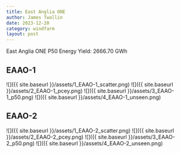 ```yaml
---
title: East Anglia ONE
author: James Twallin
date: 2023-12-20
category: windfarm
layout: post
---
```

East Anglia ONE P50 Energy Yield: 2666.70 GWh

EAAO-1
-------------
![]({{ site.baseurl }}/assets/1_EAAO-1_scatter.png)
![]({{ site.baseurl }}/assets/2_EAAO-1_pcey.png)
![]({{ site.baseurl }}/assets/3_EAAO-1_p50.png)
![]({{ site.baseurl }}/assets/4_EAAO-1_unseen.png)

EAAO-2
-------------
![]({{ site.baseurl }}/assets/1_EAAO-2_scatter.png)
![]({{ site.baseurl }}/assets/2_EAAO-2_pcey.png)
![]({{ site.baseurl }}/assets/3_EAAO-2_p50.png)
![]({{ site.baseurl }}/assets/4_EAAO-2_unseen.png)

